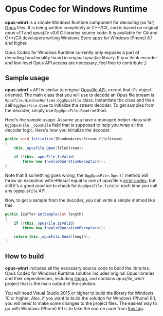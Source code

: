 # Opus Codec for Windows Runtime

**opus-winrt** is a simple Windows Runtime component for decoding (so far) [Opus](http://opus-codec.org/) files. It is being written completely in C++/CX, and is based on original _opus v1.1_ and _opusfile v0.6_ C libraries source code. It is available for C# and C++/CX developers writing Windows Store apps for Windows (Phone) 8.1 and higher.

Opus Codec for Windows Runtime currently only exposes a part of decoding functionality found in original _opusfile_ library. If you think encoder and low-level Opus API access are necessary, feel free to contribute ;)

## Sample usage

**opus-winrt**'s API is similar to original [Opusfile API](http://opus-codec.org/docs/opusfile_api-0.6/index.html), except that it's object-oriented. The main class that you will use to decode an Opus file stream is `Opusfile.WindowsRuntime.OggOpusFile` class. Instantiate the class and then call `OggOpusFile.Open` to initialize the stream decoder. To get samples from the decoder, simply use `OggOpusFile.Read` method.

Here's the sample usage. Assume you have a managed helper class with `OggOpusFile _opusFile` field that is supposed to help you wrap all the decoder logic. Here's how you initialize the decoder:

```cs
public void Initialize(IRandomAccessStream fileStream)
{
    this._opusFile.Open(fileStream);
    
    if (!this._opusFile.IsValid)
        throw new InvalidOperationException();
}
```

Note that if something goes wrong, the `OggOpusFile.Open()` method will throw an exception with HResult equal to one of opusfile's [error codes](http://opus-codec.org/docs/opusfile_api-0.6/group__error__codes.html), but still it's a good practice to check for `OggOpusFile.IsValid` each time you call any `OggOpusFile` API.

Now, to get a sample from the decoder, you can write a simple method like this:

```cs
public IBuffer GetSample(int length)
{
    if (!this._opusFile.IsValid)
        throw new InvalidOperationException();
    
    return this._opusFile.Read(length);
}
```

## How to build

**opus-winrt** includes all the necessary source code to build the libraries. Opus Codec for Windows Runtime solution includes original Opus libraries and their dependencies, including [libogg](http://downloads.xiph.org/releases/ogg/), and contains *opusfile_winrt* project that is the main output of the solution.

You will need Visual Studio 2015 or higher to build the library for Windows 10 or higher. Also, if you want to build the solution for Windows (Phone) 8.1, you will need to make some changes to the project files. The easiest way to go with Windows (Phone) 8.1 is to take the source code from [this tag](/tree/v1.0_win8.1).
